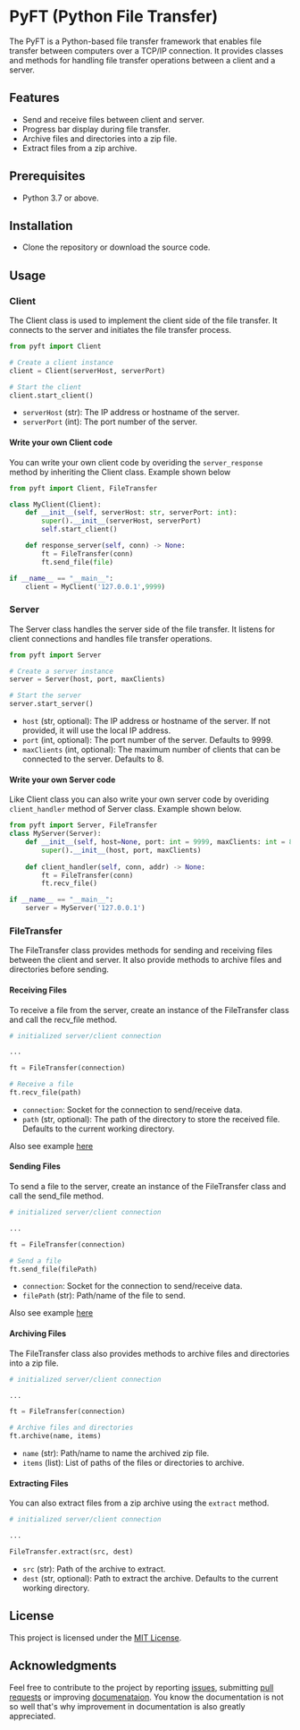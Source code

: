 # PyFT (Python File Transfer)

The PyFT is a Python-based file transfer framework that enables file transfer between computers over a TCP/IP connection. It provides classes and methods for handling file transfer operations between a client and a server.

## Features

- Send and receive files between client and server.
- Progress bar display during file transfer.
- Archive files and directories into a zip file.
- Extract files from a zip archive.

## Prerequisites

- Python 3.7 or above.

## Installation

-  Clone the repository or download the source code.

## Usage
### Client
The Client class is used to implement the client side of the file transfer. It connects to the server and initiates the file transfer process.

```py
from pyft import Client

# Create a client instance
client = Client(serverHost, serverPort)

# Start the client
client.start_client()
```

- `serverHost` (str): The IP address or hostname of the server.
- `serverPort` (int): The port number of the server.

#### Write your own Client code
You can write your own client code by overiding the `server_response` method by inheriting the Client class. Example shown below
```py
from pyft import Client, FileTransfer

class MyClient(Client):
    def __init__(self, serverHost: str, serverPort: int):
        super().__init__(serverHost, serverPort)
        self.start_client()

    def response_server(self, conn) -> None:
        ft = FileTransfer(conn)
        ft.send_file(file)

if __name__ == "__main__":
    client = MyClient('127.0.0.1',9999)
```
### Server
The Server class handles the server side of the file transfer. It listens for client connections and handles file transfer operations.

```py
from pyft import Server

# Create a server instance
server = Server(host, port, maxClients)

# Start the server
server.start_server()
```
- `host` (str, optional): The IP address or hostname of the server. If not provided, it will use the local IP address.
- `port` (int, optional): The port number of the server. Defaults to 9999.
- `maxClients` (int, optional): The maximum number of clients that can be connected to the server. Defaults to 8.

#### Write your own Server code
Like Client class you can also write your own server code by overiding `client_handler` method of Server class. Example shown below.
```py
from pyft import Server, FileTransfer
class MyServer(Server):
    def __init__(self, host=None, port: int = 9999, maxClients: int = 8):
        super().__init__(host, port, maxClients)
    
    def client_handler(self, conn, addr) -> None:
        ft = FileTransfer(conn)
        ft.recv_file()

if __name__ == "__main__":
    server = MyServer('127.0.0.1')
```
### FileTransfer
The FileTransfer class provides methods for sending and receiving files between the client and server. It also provide methods to archive files and directories before sending.

#### Receiving Files
To receive a file from the server, create an instance of the FileTransfer class and call the recv_file method. 
```py
# initialized server/client connection

...

ft = FileTransfer(connection)

# Receive a file
ft.recv_file(path)
```
- `connection`: Socket for the connection to send/receive data.
- `path` (str, optional): The path of the directory to store the received file. Defaults to the current working directory.

Also see example [here](#write-your-own-server-code)

#### Sending Files
To send a file to the server, create an instance of the FileTransfer class and call the send_file method.

```py
# initialized server/client connection

...

ft = FileTransfer(connection)

# Send a file
ft.send_file(filePath)
```

 - `connection`: Socket for the connection to send/receive data.
 - `filePath` (str): Path/name of the file to send.

Also see example [here](#write-your-own-client-code)

#### Archiving Files
The FileTransfer class also provides methods to archive files and directories into a zip file.

```py
# initialized server/client connection

...

ft = FileTransfer(connection)

# Archive files and directories
ft.archive(name, items)
```

- `name` (str): Path/name to name the archived zip file.
- `items` (list): List of paths of the files or directories to archive.

#### Extracting Files
You can also extract files from a zip archive using the `extract` method.

```py
# initialized server/client connection

...

FileTransfer.extract(src, dest)
```

- `src` (str): Path of the archive to extract.
- `dest` (str, optional): Path to extract the archive. Defaults to the current working directory.

## License
This project is licensed under the [MIT License](LICENSE).

## Acknowledgments
Feel free to contribute to the project by reporting [issues](https://github.com/a-sajjad72/pyft/issues), submitting [pull requests](https://github.com/a-sajjad72/pyft/pulls) or improving [documenataion](https://github.com/a-sajjad72/pyft/blob/master/documentation.md). You know the documentation is not so well that's why improvement in documentation is also greatly appreciated.